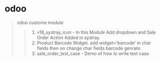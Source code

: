# odoo
> odoo custome module
>> 1. v16_systray_icon - In this Module Add dropdown and Sale Order Action Added in systray.
>> 2. Product Barcode Widget. add widget='barcode' in char fields then on change char fields barcode genrate.
>> 3. sale_order_test_case - Demo of how to write test case